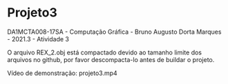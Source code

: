 # Projeto3
DA1MCTA008-17SA - Computação Gráfica - Bruno Augusto Dorta Marques - 2021.3 - Atividade 3

O arquivo REX_2.obj está compactado devido ao tamanho limite dos arquivos no github, por favor descompacta-lo antes de buildar o projeto.

Vídeo de demonstração: projeto3.mp4
